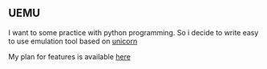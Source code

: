 ## UEMU
I want to some practice with python programming. So i decide to write easy to use emulation tool based on [unicorn](https://github.com/unicorn-engine/unicorn)

My plan for features is available [here](./TODO.md)